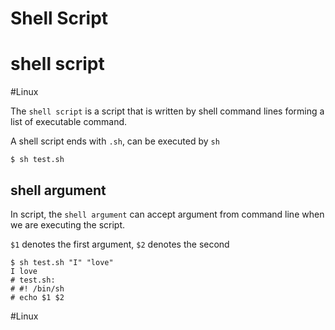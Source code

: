 # Shell Script
# shell script

#Linux 

The `shell script` is a script that is written by shell command lines forming a list of executable command. 

A shell script ends with `.sh`, can be executed by `sh`

``` shell
$ sh test.sh
```

## shell argument

In script, the `shell argument` can accept argument from command line when we are executing the script.

`$1` denotes the first argument, `$2` denotes the second

``` shell
$ sh test.sh "I" "love"
I love
# test.sh:
# #! /bin/sh
# echo $1 $2
```

#Linux 
